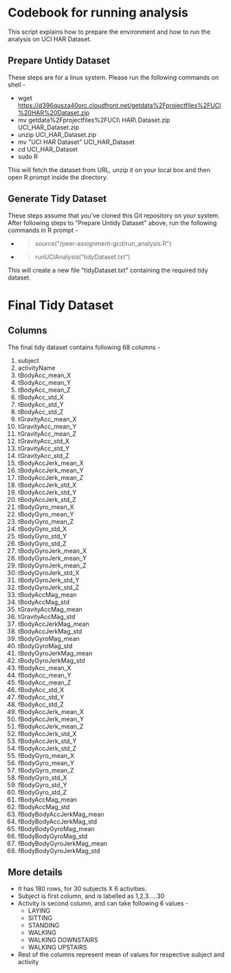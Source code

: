 Codebook for running analysis
===============================

This script explains how to prepare the environment and how to run the analysis on UCI HAR Dataset.

Prepare Untidy Dataset
--------------
These steps are for a linux system. Please run the following commands on shell -

* wget https://d396qusza40orc.cloudfront.net/getdata%2Fprojectfiles%2FUCI%20HAR%20Dataset.zip
* mv getdata%2Fprojectfiles%2FUCI\ HAR\ Dataset.zip UCI_HAR_Dataset.zip
* unzip UCI_HAR_Dataset.zip
* mv "UCI HAR Dataset" UCI_HAR_Dataset
* cd UCI_HAR_Dataset
* sudo R

This will fetch the dataset from URL, unzip it on your local box and then open R prompt inside the directory.


Generate Tidy Dataset
----------------
These steps assume that you've cloned this Git repository on your system. After following steps to "Prepare Untidy Dataset" above, run the following commands in R prompt -

* > source("<Your Git Repository Path>/peer-assignment-gcd/run_analysis.R")
* > runUCIAnalysis("tidyDataset.txt")

This will create a new file "tidyDataset.txt" containing the required tidy dataset.


Final Tidy Dataset
===================

Columns
--------

The final tidy dataset contains following 68 columns -

1. subject
2. activityName
3. tBodyAcc_mean_X
4. tBodyAcc_mean_Y
5. tBodyAcc_mean_Z
6. tBodyAcc_std_X
7. tBodyAcc_std_Y
8. tBodyAcc_std_Z
9. tGravityAcc_mean_X
10. tGravityAcc_mean_Y
11. tGravityAcc_mean_Z
12. tGravityAcc_std_X
13. tGravityAcc_std_Y
14. tGravityAcc_std_Z
15. tBodyAccJerk_mean_X
16. tBodyAccJerk_mean_Y
17. tBodyAccJerk_mean_Z
18. tBodyAccJerk_std_X
19. tBodyAccJerk_std_Y
20. tBodyAccJerk_std_Z
21. tBodyGyro_mean_X
22. tBodyGyro_mean_Y
23. tBodyGyro_mean_Z
24. tBodyGyro_std_X
25. tBodyGyro_std_Y
26. tBodyGyro_std_Z
27. tBodyGyroJerk_mean_X
28. tBodyGyroJerk_mean_Y
29. tBodyGyroJerk_mean_Z
30. tBodyGyroJerk_std_X
31. tBodyGyroJerk_std_Y
32. tBodyGyroJerk_std_Z
33. tBodyAccMag_mean
34. tBodyAccMag_std
35. tGravityAccMag_mean
36. tGravityAccMag_std
37. tBodyAccJerkMag_mean
38. tBodyAccJerkMag_std
39. tBodyGyroMag_mean
40. tBodyGyroMag_std
41. tBodyGyroJerkMag_mean
42. tBodyGyroJerkMag_std
43. fBodyAcc_mean_X
44. fBodyAcc_mean_Y
45. fBodyAcc_mean_Z
46. fBodyAcc_std_X
47. fBodyAcc_std_Y
48. fBodyAcc_std_Z
49. fBodyAccJerk_mean_X
50. fBodyAccJerk_mean_Y
51. fBodyAccJerk_mean_Z
52. fBodyAccJerk_std_X
53. fBodyAccJerk_std_Y
54. fBodyAccJerk_std_Z
55. fBodyGyro_mean_X
56. fBodyGyro_mean_Y
57. fBodyGyro_mean_Z
58. fBodyGyro_std_X
59. fBodyGyro_std_Y
60. fBodyGyro_std_Z
61. fBodyAccMag_mean
62. fBodyAccMag_std
63. fBodyBodyAccJerkMag_mean
64. fBodyBodyAccJerkMag_std
65. fBodyBodyGyroMag_mean
66. fBodyBodyGyroMag_std
67. fBodyBodyGyroJerkMag_mean
68. fBodyBodyGyroJerkMag_std

More details
---------------

* It has 180 rows, for 30 subjects X 6 activities.
* Subject is first column, and is labelled as 1,2,3.....30
* Activity is second column, and can take following 6 values -
  * LAYING
  * SITTING
  * STANDING
  * WALKING
  * WALKING DOWNSTAIRS
  * WALKING UPSTAIRS
* Rest of the columns represent mean of values for respective subject and activity

